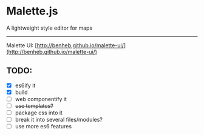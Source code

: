 # Malette.js
A lightweight style editor for maps

****

Malette UI: [http://benheb.github.io/malette-ui/](http://benheb.github.io/malette-ui/)


## TODO:
- [X] es6ify it
- [X] build
- [ ] web componentify it
- [ ] ~~use templates?~~
- [ ] package css into it
- [ ] break it into several files/modules?
- [ ] use more es6 features
